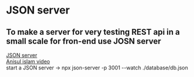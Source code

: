 # JSON server  
To make a server for very testing REST api in a small scale for fron-end use JOSN server  
------------------------------------------------------  
[JSON server](https://www.npmjs.com/package/json-server)  
[Anisul islam video](https://www.youtube.com/watch?v=AvXiwzRyA1o&list=PLgH5QX0i9K3rGtitufynBKMy5gAFpa1y8&index=68)    
start a JSON server -> npx json-server -p 3001 --watch ./database/db.json 